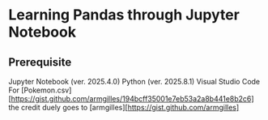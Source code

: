 # Learning Pandas through Jupyter Notebook
## Prerequisite
Jupyter Notebook (ver. 2025.4.0)
Python (ver. 2025.8.1)
Visual Studio Code
For [Pokemon.csv][https://gist.github.com/armgilles/194bcff35001e7eb53a2a8b441e8b2c6] the credit duely goes to [armgilles][https://gist.github.com/armgilles]
